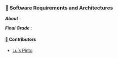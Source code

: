 ### :pushpin: Software Requirements and Architectures

***About*** : 

***Final Grade*** : 

#### :handshake: Contributors 
- [Luís Pinto](https://github.com/L-Pinto)
